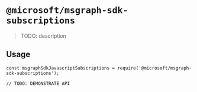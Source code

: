 # `@microsoft/msgraph-sdk-subscriptions`

> TODO: description

## Usage

```
const msgraphSdkJavascriptSubscriptions = require('@microsoft/msgraph-sdk-subscriptions');

// TODO: DEMONSTRATE API
```

